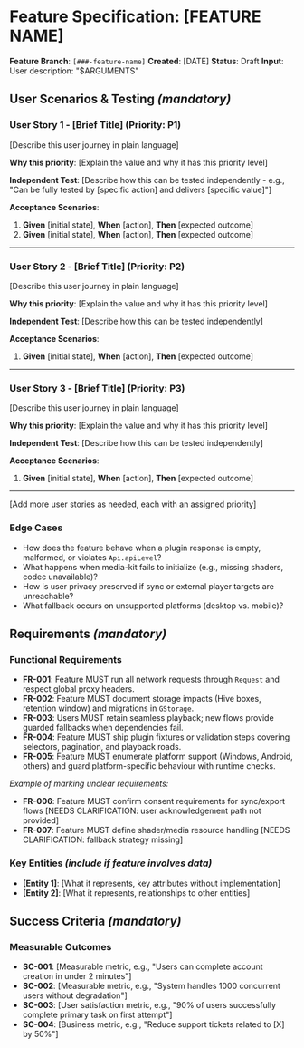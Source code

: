 # Feature Specification: [FEATURE NAME]

**Feature Branch**: `[###-feature-name]`
**Created**: [DATE]
**Status**: Draft
**Input**: User description: "$ARGUMENTS"

## User Scenarios & Testing *(mandatory)*

<!--
  IMPORTANT: User stories should be PRIORITIZED as user journeys ordered by importance.
  Each user story/journey must be INDEPENDENTLY TESTABLE - meaning if you implement just ONE of them,
  you should still have a viable MVP (Minimum Viable Product) that delivers value.

  Assign priorities (P1, P2, P3, etc.) to each story, where P1 is the most critical.
  Think of each story as a standalone slice of functionality that can be:
  - Developed independently
  - Tested independently
  - Deployed independently
  - Demonstrated to users independently

  Constitution alignment:
  - Capture privacy impacts (new storage boxes, retention changes, consent flows).
  - Note plugin validation strategy (sample selectors, fixture recordings, `Request` usage).
  - Specify playback verification across Windows + Android when UX changes or shaders are involved.
  - Identify platform-specific behaviour and feature flags required for parity.
-->

### User Story 1 - [Brief Title] (Priority: P1)

[Describe this user journey in plain language]

**Why this priority**: [Explain the value and why it has this priority level]

**Independent Test**: [Describe how this can be tested independently - e.g., "Can be fully tested by [specific action] and delivers [specific value]"]

**Acceptance Scenarios**:

1. **Given** [initial state], **When** [action], **Then** [expected outcome]
2. **Given** [initial state], **When** [action], **Then** [expected outcome]

---

### User Story 2 - [Brief Title] (Priority: P2)

[Describe this user journey in plain language]

**Why this priority**: [Explain the value and why it has this priority level]

**Independent Test**: [Describe how this can be tested independently]

**Acceptance Scenarios**:

1. **Given** [initial state], **When** [action], **Then** [expected outcome]

---

### User Story 3 - [Brief Title] (Priority: P3)

[Describe this user journey in plain language]

**Why this priority**: [Explain the value and why it has this priority level]

**Independent Test**: [Describe how this can be tested independently]

**Acceptance Scenarios**:

1. **Given** [initial state], **When** [action], **Then** [expected outcome]

---

[Add more user stories as needed, each with an assigned priority]

### Edge Cases

<!--
  ACTION REQUIRED: The content in this section represents placeholders.
  Fill them out with the right edge cases.
-->

- How does the feature behave when a plugin response is empty, malformed, or violates `Api.apiLevel`?
- What happens when media-kit fails to initialize (e.g., missing shaders, codec unavailable)?
- How is user privacy preserved if sync or external player targets are unreachable?
- What fallback occurs on unsupported platforms (desktop vs. mobile)?

## Requirements *(mandatory)*

<!--
  ACTION REQUIRED: The content in this section represents placeholders.
  Fill them out with the right functional requirements.
-->

### Functional Requirements

- **FR-001**: Feature MUST run all network requests through `Request` and respect global proxy headers.
- **FR-002**: Feature MUST document storage impacts (Hive boxes, retention window) and migrations in `GStorage`.
- **FR-003**: Users MUST retain seamless playback; new flows provide guarded fallbacks when dependencies fail.
- **FR-004**: Feature MUST ship plugin fixtures or validation steps covering selectors, pagination, and playback roads.
- **FR-005**: Feature MUST enumerate platform support (Windows, Android, others) and guard platform-specific behaviour with runtime checks.

*Example of marking unclear requirements:*

- **FR-006**: Feature MUST confirm consent requirements for sync/export flows [NEEDS CLARIFICATION: user acknowledgement path not provided]
- **FR-007**: Feature MUST define shader/media resource handling [NEEDS CLARIFICATION: fallback strategy missing]

### Key Entities *(include if feature involves data)*

- **[Entity 1]**: [What it represents, key attributes without implementation]
- **[Entity 2]**: [What it represents, relationships to other entities]

## Success Criteria *(mandatory)*

<!--
  ACTION REQUIRED: Define measurable success criteria.
  These must be technology-agnostic and measurable.
-->

### Measurable Outcomes

- **SC-001**: [Measurable metric, e.g., "Users can complete account creation in under 2 minutes"]
- **SC-002**: [Measurable metric, e.g., "System handles 1000 concurrent users without degradation"]
- **SC-003**: [User satisfaction metric, e.g., "90% of users successfully complete primary task on first attempt"]
- **SC-004**: [Business metric, e.g., "Reduce support tickets related to [X] by 50%"]
